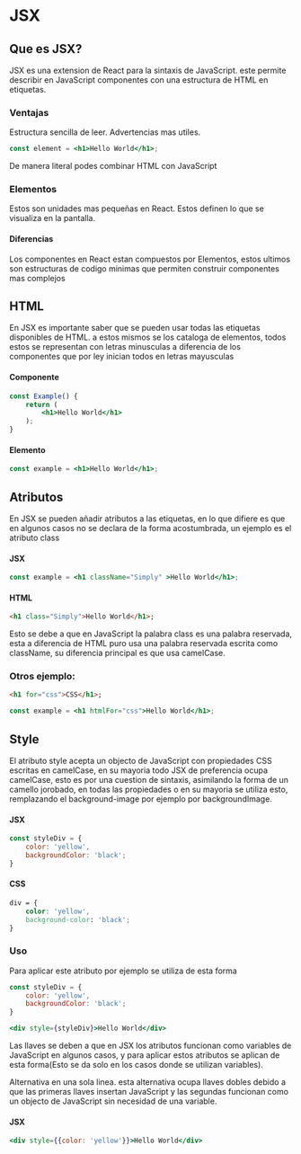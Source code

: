 # JSX

## Que es JSX?
JSX es una extension de React para la sintaxis de JavaScript.
este permite describir en JavaScript componentes con una 
estructura de HTML en etiquetas.

### Ventajas
Estructura sencilla de leer.
Advertencias mas utiles.

```jsx
const element = <h1>Hello World</h1>;
```
De manera literal podes combinar HTML con JavaScript

### Elementos
Estos son unidades mas pequeñas en React.
Estos definen lo que se visualiza en la pantalla.

#### Diferencias
Los componentes en React estan compuestos por Elementos, estos 
ultimos son estructuras de codigo minimas que permiten construir 
componentes mas complejos

## HTML
En JSX es importante saber que se pueden usar todas las etiquetas disponibles de HTML. a estos mismos se los cataloga de elementos, todos estos se representan con letras minusculas a diferencia de los componentes que por ley inician todos en letras mayusculas

#### Componente
```jsx
const Example() {
    return (
        <h1>Hello World</h1>
    );
}
```
#### Elemento
```jsx
const example = <h1>Hello World</h1>;
```

## Atributos
En JSX se pueden añadir atributos a las etiquetas, en lo que difiere es que en algunos casos no se declara de la forma acostumbrada, un ejemplo es el atributo class

#### JSX
```jsx
const example = <h1 className="Simply" >Hello World</h1>;
```
#### HTML
```html
<h1 class="Simply">Hello World</h1>;
```

Esto se debe a que en JavaScript la palabra class es una palabra reservada, esta a diferencia de HTML puro usa una palabra reservada escrita como className, su diferencia principal es que usa camelCase.

### Otros ejemplo:
```html
<h1 for="css">CSS</h1>;
```
```jsx
const example = <h1 htmlFor="css">Hello World</h1>;
```

## Style
El atributo style acepta un objecto de JavaScript con propiedades CSS escritas en camelCase, en su mayoria todo JSX de preferencia ocupa camelCase, esto es por una cuestion de sintaxis, asimilando la forma de un camello jorobado, en todas las propiedades o en su mayoria se utiliza esto, remplazando el background-image por ejemplo por backgroundImage.

#### JSX
```jsx
const styleDiv = {
    color: 'yellow',
    backgroundColor: 'black';
}
```

#### CSS
```css
div = {
    color: 'yellow',
    background-color: 'black';
}
```
### Uso
Para aplicar este atributo por ejemplo se utiliza de esta forma

```jsx
const styleDiv = {
    color: 'yellow',
    backgroundColor: 'black';
}

<div style={styleDiv}>Hello World</div>
```
Las llaves se deben a que en JSX los atributos funcionan como variables de JavaScript en algunos casos, y para aplicar estos atributos se aplican de esta forma(Esto se da solo en los casos donde se utilizan variables).

Alternativa en una sola linea. esta alternativa ocupa llaves dobles debido a que las primeras llaves insertan JavaScript y las segundas funcionan como un objecto de JavaScript sin necesidad de una variable.
#### JSX
```jsx
<div style={{color: 'yellow'}}>Hello World</div>
```
